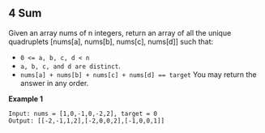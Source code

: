 ## 4 Sum
Given an array nums of n integers, return an array of all the unique quadruplets [nums[a], nums[b], nums[c], nums[d]] such that:

- `0 <= a, b, c, d < n`
- `a, b, c, and d are distinct`.
- `nums[a] + nums[b] + nums[c] + nums[d] == target`
You may return the answer in any order.

**Example 1**
```
Input: nums = [1,0,-1,0,-2,2], target = 0
Output: [[-2,-1,1,2],[-2,0,0,2],[-1,0,0,1]]
```
